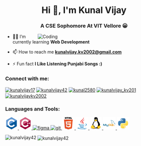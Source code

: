 <h1 align="center">Hi 👋, I'm Kunal Vijay</h1>
<h3 align="center">A CSE Sophomore At VIT Vellore 😀</h3>
<img align="right" alt="Coding" width="400" src="https://c.tenor.com/2uyENRmiUt0AAAAC/coding.gif">

- 👨‍💻 I’m currently learning **Web Development**

- 📫 How to reach me **kunalvijay.kv2002@gmail.com**

- ⚡ Fun fact **I Like Listening Punjabi Songs :)**

<h3 align="left">Connect with me:</h3>
<p align="left">
<a href="https://twitter.com/kunalvijay17" target="blank"><img align="center" src="https://raw.githubusercontent.com/rahuldkjain/github-profile-readme-generator/master/src/images/icons/Social/twitter.svg" alt="kunalvijay17" height="30" width="40" /></a>
<a href="https://instagram.com/kunalvijay42" target="blank"><img align="center" src="https://raw.githubusercontent.com/rahuldkjain/github-profile-readme-generator/master/src/images/icons/Social/instagram.svg" alt="kunalvijay42" height="30" width="40" /></a>
<a href="https://www.codechef.com/users/kunal2580" target="blank"><img align="center" src="https://cdn.jsdelivr.net/npm/simple-icons@3.1.0/icons/codechef.svg" alt="kunal2580" height="30" width="40" /></a>
<a href="https://www.hackerrank.com/kunalvijay_kv201" target="blank"><img align="center" src="https://raw.githubusercontent.com/rahuldkjain/github-profile-readme-generator/master/src/images/icons/Social/hackerrank.svg" alt="kunalvijay_kv201" height="30" width="40" /></a>
<a href="https://auth.geeksforgeeks.org/user/kunalvijaykv2002" target="blank"><img align="center" src="https://raw.githubusercontent.com/rahuldkjain/github-profile-readme-generator/master/src/images/icons/Social/geeks-for-geeks.svg" alt="kunalvijaykv2002" height="30" width="40" /></a>
</p>

<h3 align="left">Languages and Tools:</h3>
<p align="left"> <a href="https://www.cprogramming.com/" target="_blank" rel="noreferrer"> <img src="https://raw.githubusercontent.com/devicons/devicon/master/icons/c/c-original.svg" alt="c" width="40" height="40"/> </a> <a href="https://www.w3schools.com/cpp/" target="_blank" rel="noreferrer"> <img src="https://raw.githubusercontent.com/devicons/devicon/master/icons/cplusplus/cplusplus-original.svg" alt="cplusplus" width="40" height="40"/> </a> <a href="https://www.figma.com/" target="_blank" rel="noreferrer"> <img src="https://www.vectorlogo.zone/logos/figma/figma-icon.svg" alt="figma" width="40" height="40"/> </a> <a href="https://git-scm.com/" target="_blank" rel="noreferrer"> <img src="https://www.vectorlogo.zone/logos/git-scm/git-scm-icon.svg" alt="git" width="40" height="40"/> </a> <a href="https://www.w3.org/html/" target="_blank" rel="noreferrer"> <img src="https://raw.githubusercontent.com/devicons/devicon/master/icons/html5/html5-original-wordmark.svg" alt="html5" width="40" height="40"/> </a> <a href="https://www.java.com" target="_blank" rel="noreferrer"> <img src="https://raw.githubusercontent.com/devicons/devicon/master/icons/java/java-original.svg" alt="java" width="40" height="40"/> </a> <a href="https://www.linux.org/" target="_blank" rel="noreferrer"> <img src="https://raw.githubusercontent.com/devicons/devicon/master/icons/linux/linux-original.svg" alt="linux" width="40" height="40"/> </a> <a href="https://www.mysql.com/" target="_blank" rel="noreferrer"> <img src="https://raw.githubusercontent.com/devicons/devicon/master/icons/mysql/mysql-original-wordmark.svg" alt="mysql" width="40" height="40"/> </a> <a href="https://www.python.org" target="_blank" rel="noreferrer"> <img src="https://raw.githubusercontent.com/devicons/devicon/master/icons/python/python-original.svg" alt="python" width="40" height="40"/> </a> </p>

<p><img align="left" src="https://github-readme-stats.vercel.app/api/top-langs?username=kunalvijay42&show_icons=true&locale=en&layout=compact" alt="kunalvijay42" /></p>

<p>&nbsp;<img align="center" src="https://github-readme-stats.vercel.app/api?username=kunalvijay42&show_icons=true&locale=en" alt="kunalvijay42" /></p>
